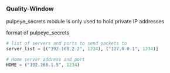 ### Quality-Window

pulpeye_secrets module is only used to hold private IP addresses  

format of pulpeye_secrets  
```python
# list of servers and ports to send packets to 
server_list = [("192.168.2.2", 1234), ("127.0.0.1", 1234)]  

# Home server address and port
HOME = ("192.168.1.5", 1234) 
```
